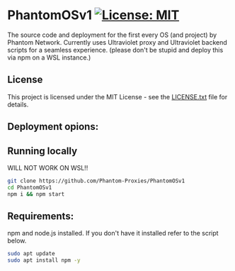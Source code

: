 # PhantomOSv1 [![License: MIT](https://img.shields.io/badge/License-MIT-yellow.svg)](https://github.com/Phantom-Proxies/PhantomOSv1/blob/main/LICENSE.txt)
The source code and deployment for the first every OS (and project) by Phantom Network.
Currently uses Ultraviolet proxy and Ultraviolet backend scripts for a seamless experience.
(please don't be stupid and deploy this via npm on a WSL instance.)

## License
This project is licensed under the MIT License - see the [LICENSE.txt](LICENSE.txt) file for details.


## Deployment opions:
## Running locally
WILL NOT WORK ON WSL!!

```sh
git clone https://github.com/Phantom-Proxies/PhantomOSv1
cd PhantomOSv1
npm i && npm start
```
## Requirements:
npm and node.js installed. If you don't have it installed refer to the script below.

```sh
sudo apt update
sudo apt install npm -y
```

